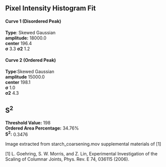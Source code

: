 ## Pixel Intensity Histogram Fit

#### Curve 1 (Disordered Peak)
**Type**: Skewed Gaussian\
**amplitude:** 18000.0\
**center** 196.4\
**σ** 3.3
**σ2** 1.2


#### Curve 2 (Ordered Peak)
**Type**:Skewed Gaussian\
**amplitude** 15000.0\
**center** 198.1\
**σ** 1.0\
**σ2** 4.3


## S<sup>2</sup>
**Threshold Value:** 198\
**Ordered Area Percentage:** 34.76%\
**S<sup>2</sup>:** 0.3476




Image extracted from starch_coarsening.mov supplemental materials of [1]

[1] L. Goehring, S. W. Morris, and Z. Lin, Experimental Investigation of the Scaling of Columnar Joints, Phys. Rev. E 74, 036115 (2006).
